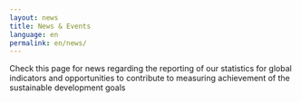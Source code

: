 ```yaml
---
layout: news
title: News & Events
language: en
permalink: en/news/
---
```



Check this page for news regarding the reporting of our statistics for global indicators and opportunities to contribute to measuring achievement of the sustainable development goals

